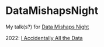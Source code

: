 # DataMishapsNight
My talk(s?) for [Data Mishaps Night](http://datamishapsnight.com/)

2022: [I Accidentally All the Data](https://github.com/elizabethbeebe/DataMishapsNight/blob/main/I%20Accidentally%20All%20the%20Data.pdf)
